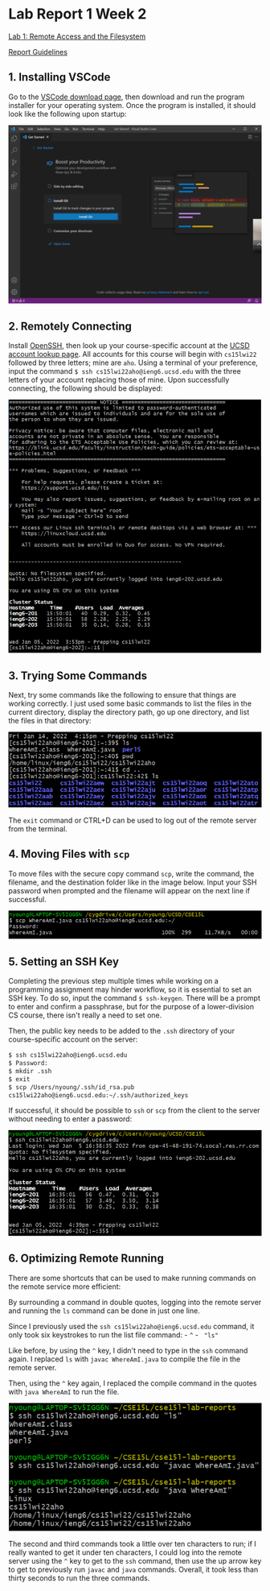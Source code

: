 # Lab Report 1 Week 2

[Lab 1: Remote Access and the Filesystem](https://ucsd-cse15l-w22.github.io/week/week1/)

[Report Guidelines](https://ucsd-cse15l-w22.github.io/week/week2/#week-2-lab-report)

## 1. Installing VSCode
Go to the [VSCode download page](https://code.visualstudio.com/download), then download and run the program installer for your operating system. Once the program is installed, it should look like the following upon startup:

![vscode](Images/vscode.png)

## 2. Remotely Connecting
Install [OpenSSH](https://docs.microsoft.com/en-us/windows-server/administration/openssh/openssh_install_firstuse), then look up your course-specific account at the [UCSD account lookup page](https://sdacs.ucsd.edu/~icc/index.php). All accounts for this course will begin with `cs15lwi22` followed by three letters; mine are `aho`. Using a terminal of your preference, input the command `$ ssh cs15lwi22aho@ieng6.ucsd.edu` with the three letters of your account replacing those of mine. Upon successfully connecting, the following should be displayed:

![remote-connect](Images/remote-connect.png)

## 3. Trying Some Commands
Next, try some commands like the following to ensure that things are working correctly. I just used some basic commands to list the files in the current directory, display the directory path, go up one directory, and list the files in that directory:

![example-commands](Images/example-commands.PNG)

The `exit` command or CTRL+D can be used to log out of the remote server from the terminal.

## 4. Moving Files with `scp`
To move files with the secure copy command `scp`, write the command, the filename, and the destination folder like in the image below. Input your SSH password when prompted and the filename will appear on the next line if successful.

![secure-copy](Images/secure-copy.png)

## 5. Setting an SSH Key
Completing the previous step multiple times while working on a programming assignment may hinder workflow, so it is essential to set an SSH key. To do so, input the command `$ ssh-keygen`. There will be a prompt to enter and confirm a passphrase, but for the purpose of a lower-division CS course, there isn't really a need to set one.

Then, the public key needs to be added to the `.ssh` directory of your course-specific account on the server:
```
$ ssh cs15lwi22aho@ieng6.ucsd.edu
$ Password:
$ mkdir .ssh
$ exit
$ scp /Users/nyoung/.ssh/id_rsa.pub cs15lwi22aho@ieng6.ucsd.edu:~/.ssh/authorized_keys
```

If successful, it should be possible to `ssh` or `scp` from the client to the server without needing to enter a password:

![ssh-proof](Images/ssh-proof.png)

## 6. Optimizing Remote Running
There are some shortcuts that can be used to make running commands on the remote service more efficient:

By surrounding a command in double quotes, logging into the remote server and running the `ls` command can be done in just one line.

Since I previously used the `ssh cs15lwi22aho@ieng6.ucsd.edu` command, it only took six keystrokes to run the list file command:
	- `^`
	- ` "ls"`

Like before, by using the `^` key, I didn't need to type in the `ssh` command again. I replaced `ls` with `javac WhereAmI.java` to compile the file in the remote server.

Then, using the `^` key again, I replaced the compile command in the quotes with `java WhereAmI` to run the file.

![1-optimizing-remote](Images/1-optimizing-remote.png)

The second and third commands took a little over ten characters to run; if I really wanted to get it under ten characters, I could log into the remote server using the `^` key to get to the `ssh` command, then use the up arrow key to get to previously run `javac` and `java` commands. Overall, it took less than thirty seconds to run the three commands.
